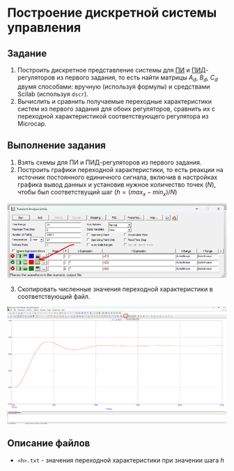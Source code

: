 # Построение дискретной системы управления

## Задание

1. Построить дискретное представление системы для [ПИ](pi/) и [ПИД](pid/)-регуляторов из первого задания, то есть найти матрицы $A_d$, $B_d$, $C_d$ двумя способами: вручную (используя формулы) и средствами Scilab (используя `dscr`).
2. Вычислить и сравнить получаемые переходные характеристики систем из первого задания для обоих регуляторов, сравнить их с переходной характеристикой соответствующего регулятора из Microcap.

## Выполнение задания

1. Взять схемы для ПИ и ПИД-регуляторов из первого задания.
2. Построить графики переходной характеристики, то есть реакции на источник постоянного единичного сигнала, включив в настройках графика вывод данных и установив нужное количество точек ($N$), чтобы был соответствущий шаг ($h = (max_x - min_x) / N$)

![image](misc/1.png)

3. Скопировать численные значения переходной характеристики в соответствующий файл.

![image](misc/2.png)

## Описание файлов

* `<h>.txt` - значения переходной характеристики при значении шага $h$
